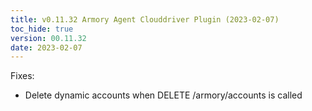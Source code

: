 ```yaml
---
title: v0.11.32 Armory Agent Clouddriver Plugin (2023-02-07)
toc_hide: true
version: 00.11.32
date: 2023-02-07
---
```


Fixes:
- Delete dynamic accounts when DELETE /armory/accounts is called
